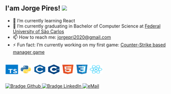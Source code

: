 ## I'am Jorge Pires! <img src="https://s1.static.brasilescola.uol.com.br/be/conteudo/images/2-bandeira-do-brasil.jpg" width=25> 

- 🌱 I’m currently learning React
- 🔭 I’m currently graduating in Bachelor of Computer Science at [Federal University of São Carlos](http://bcc.dc.ufscar.br)
- 📫 How to reach me: jorgeprj2020@gmail.com
- ⚡ Fun fact: I’m currently working on my first game: [Counter-Strike based manager game](https://github.com/jorgeprj/CSmanager)


<div style="display: inline_block"><br>
  <img align="center" alt="jprj-Ts" height="30" width="40" src="https://raw.githubusercontent.com/devicons/devicon/master/icons/typescript/typescript-plain.svg">
  <img align="center" alt="jprj-Python" height="30" width="40" src="https://raw.githubusercontent.com/devicons/devicon/master/icons/python/python-original.svg">
  <img align="center" alt="jprj-C" height="30" width="40" src="https://raw.githubusercontent.com/devicons/devicon/master/icons/c/c-plain.svg">
  <img align="center" alt="jprj-C++" height="30" width="40" src="https://raw.githubusercontent.com/devicons/devicon/master/icons/cplusplus/cplusplus-plain.svg">
  <img align="center" alt="jprj-HTML" height="30" width="40" src="https://raw.githubusercontent.com/devicons/devicon/master/icons/html5/html5-original.svg">
  <img align="center" alt="jprj-CSS" height="30" width="40" src="https://raw.githubusercontent.com/devicons/devicon/master/icons/css3/css3-original.svg">
  <img align="center" alt="jprj-CSS" height="30" width="40" src="https://raw.githubusercontent.com/devicons/devicon/master/icons/react/react-original.svg">

</div>
  
  ##
 
<div> 
    <a href="https://github.com/jorgeprj" target="_blank">
        <img src="https://img.shields.io/badge/-Github-000?logo=github&style=for-the-badge&logoColor=white" alt="Bradge Github" />
    </a>
    <a href="https://www.linkedin.com/in/jorgeprj" target="_blank">
        <img src="https://img.shields.io/badge/-LinkedIn-0077B5?logo=linkedin&style=for-the-badge&logoColor=white" alt="Bradge LinkedIn" />
    </a>
    <a href="mailto:jorgeprj2020@gmail.com-">
        <img alt="eMail" src="https://img.shields.io/badge/jorgeprj2020@gmail.com-D14836?style=for-the-badge&logo=gmail&logoColor=white" />
    </a>
</p>


</div>
